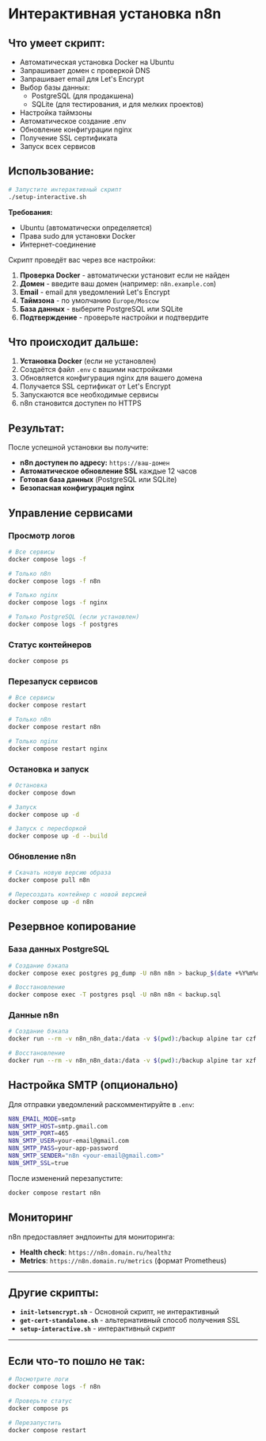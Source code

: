 # Интерактивная установка n8n

## Что умеет скрипт:

 - Автоматическая установка Docker на Ubuntu
 - Запрашивает домен с проверкой DNS
 - Запрашивает email для Let's Encrypt
 - Выбор базы данных:
   - PostgreSQL (для продакшена)
   - SQLite (для тестирования, и для мелких проектов)
 - Настройка таймзоны
 - Автоматическое создание .env
 - Обновление конфигурации nginx
 - Получение SSL сертификата
 - Запуск всех сервисов

## Использование:

```bash
# Запустите интерактивный скрипт
./setup-interactive.sh
```

**Требования:**
- Ubuntu (автоматически определяется)
- Права sudo для установки Docker
- Интернет-соединение

Скрипт проведёт вас через все настройки:

1. **Проверка Docker** - автоматически установит если не найден
2. **Домен** - введите ваш домен (например: `n8n.example.com`)
3. **Email** - email для уведомлений Let's Encrypt
4. **Таймзона** - по умолчанию `Europe/Moscow`
5. **База данных** - выберите PostgreSQL или SQLite
6. **Подтверждение** - проверьте настройки и подтвердите


## Что происходит дальше:

1. **Установка Docker** (если не установлен)
2. Создаётся файл `.env` с вашими настройками
3. Обновляется конфигурация nginx для вашего домена
4. Получается SSL сертификат от Let's Encrypt
5. Запускаются все необходимые сервисы
6. n8n становится доступен по HTTPS


## Результат:

После успешной установки вы получите:
- **n8n доступен по адресу:** `https://ваш-домен`
- **Автоматическое обновление SSL** каждые 12 часов
- **Готовая база данных** (PostgreSQL или SQLite)
- **Безопасная конфигурация nginx**


## Управление сервисами

### Просмотр логов
```bash
# Все сервисы
docker compose logs -f

# Только n8n
docker compose logs -f n8n

# Только nginx
docker compose logs -f nginx

# Только PostgreSQL (если установлен)
docker compose logs -f postgres
```

### Статус контейнеров
```bash
docker compose ps
```

### Перезапуск сервисов
```bash
# Все сервисы
docker compose restart

# Только n8n
docker compose restart n8n

# Только nginx
docker compose restart nginx
```

### Остановка и запуск
```bash
# Остановка
docker compose down

# Запуск
docker compose up -d

# Запуск с пересборкой
docker compose up -d --build
```

### Обновление n8n
```bash
# Скачать новую версию образа
docker compose pull n8n

# Пересоздать контейнер с новой версией
docker compose up -d n8n
```


## Резервное копирование

### База данных PostgreSQL
```bash
# Создание бэкапа
docker compose exec postgres pg_dump -U n8n n8n > backup_$(date +%Y%m%d_%H%M%S).sql

# Восстановление
docker compose exec -T postgres psql -U n8n n8n < backup.sql
```

### Данные n8n

```bash
# Создание бэкапа
docker run --rm -v n8n_n8n_data:/data -v $(pwd):/backup alpine tar czf /backup/n8n_data_$(date +%Y%m%d_%H%M%S).tar.gz -C /data .

# Восстановление
docker run --rm -v n8n_n8n_data:/data -v $(pwd):/backup alpine tar xzf /backup/n8n_data.tar.gz -C /data
```


## Настройка SMTP (опционально)

Для отправки уведомлений раскомментируйте в `.env`:

```bash
N8N_EMAIL_MODE=smtp
N8N_SMTP_HOST=smtp.gmail.com
N8N_SMTP_PORT=465
N8N_SMTP_USER=your-email@gmail.com
N8N_SMTP_PASS=your-app-password
N8N_SMTP_SENDER="n8n <your-email@gmail.com>"
N8N_SMTP_SSL=true
```
После изменений перезапустите:
```bash
docker compose restart n8n
```


## Мониторинг

n8n предоставляет эндпоинты для мониторинга:

- **Health check**: `https://n8n.domain.ru/healthz`
- **Metrics**: `https://n8n.domain.ru/metrics` (формат Prometheus)


---

## Другие скрипты:

- **`init-letsencrypt.sh`** - Основной скрипт, не интерактивный
- **`get-cert-standalone.sh`** - альтернативный способ получения SSL
- **`setup-interactive.sh`** - интерактивный скрипт

---

## Если что-то пошло не так:

```bash
# Посмотрите логи
docker compose logs -f n8n

# Проверьте статус
docker compose ps

# Перезапустить
docker compose restart
```

